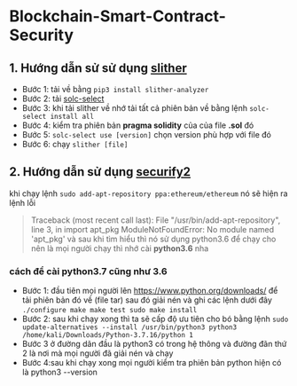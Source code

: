 # Blockchain-Smart-Contract-Security

## 1. Hướng dẫn sử sử dụng [slither](https://github.com/crytic/slither)
* Bước 1: tải về bằng `pip3 install slither-analyzer`
* Bước 2: tải [solc-select](https://github.com/crytic/solc-select)
* Bước 3: khi tải slither về nhớ tải tất cả phiên bản về bằng lệnh `solc-select install all` 
* Bước 4: kiểm tra phiên bản **pragma solidity** của của file **.sol** đó
* Bước 5: `solc-select use [version]` chọn version phù hợp với file đó
* Bước 6: chạy `slither [file]`
## 2. Hướng dẫn sử dụng [securify2](https://github.com/eth-sri/securify2)
khi chạy lệnh `sudo add-apt-repository ppa:ethereum/ethereum` nó sẽ hiện ra lệnh lỗi 
> Traceback (most recent call last):
>  File "/usr/bin/add-apt-repository", line 3, in <module>
>    import apt_pkg
> ModuleNotFoundError: No module named 'apt_pkg'
và sau khi tìm hiểu thì nó sử dụng python3.6 để chạy cho nên là mọi người chạy thì nhớ cài **python3.6** nha
### cách để cài python3.7 cũng như 3.6
* Bước 1: đầu tiên mọi người lên https://www.python.org/downloads/ để tải phiên bản đó về (file tar) sau đó giải nén và ghi các lệnh dưới đây
  `./configure
    make
    make test
    sudo make install`
* Bước 2: sau khi chạy xong thì ta sẽ cấp độ ưu tiên cho bó bằng lệnh
`sudo update-alternatives --install /usr/bin/python3 python3 /home/kali/Downloads/Python-3.7.16/python 1`
* Bước 3 ở đường dãn đầu là python3 có trong hệ thông và đường đãn thứ 2 là nơi mà mọi người đã giải nén và chạy
* Bước 4:sau khi chạy xong mọi người kiểm tra phiên bản python hiện có là python3 --version
